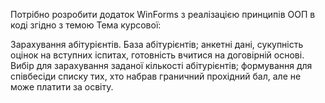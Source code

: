 Потрібно розробити додаток WinForms з реалізацією принципів ООП в коді згідно з темою
Тема курсової:

Зарахування абітурієнтів. База абітурієнтів; анкетні дані,
сукупність оцінок на вступних іспитах, готовність вчитися на договірній
основі. Вибір для зарахування заданої кількості абітурієнтів; формування для
співбесіди списку тих, хто набрав граничний прохідний бал, але не може
платити за освіту.
